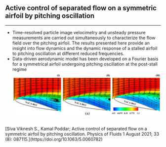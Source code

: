 ## Active control of separated flow on a symmetric airfoil by pitching oscillation ##
<hr>

- Time-resolved particle image velocimetry and unsteady pressure measurements are carried out simultaneously to characterize the flow field over the pitching airfoil. The results presented here provide an insight into flow dynamics and the dynamic response of a stalled airfoil to pitching oscillation at different reduced frequencies.
- Data-driven aerodynamic model has been developed on a Fourier basis for a symmetrical airfoil undergoing pitching oscillation at the post-stall regime
![Model](https://github.com/siva-viknesh/Experiments_Pitching_Airfoil/blob/main/Pressure_Measurements/Figure.jpeg)
<br />
[Siva Viknesh S., Kamal Poddar; Active control of separated flow on a symmetric airfoil by pitching oscillation. Physics of Fluids 1 August 2021; 33 (8): 087115.](https://doi.org/10.1063/5.0060782)


